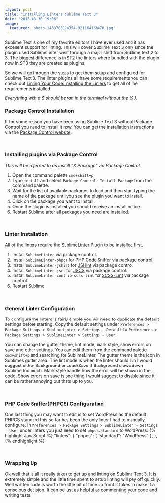 ```yaml
---
layout: post
title: "Installing Linters Sublime Text 3"
date: "2015-08-30 19:06"
image:
  featured: 'photo-1433785124354-92116416b870.jpg'
---
```

Sublime Text is one of my favorite editors I have ever used and it has excellent support for linting. This will cover Sublime Text 3 only since the plugin used SublimeLinter went through a major shift from Sublime text 2 to 3. The biggest difference is in ST2 the linters where bundled with the plugin now in ST3 they are created as plugins.

So we will go through the steps to get them setup and configured for Sublime Text 3. The linter plugins all have some requirements you can check out [Linting Your Code: Installing the Linters](http://danholloran.me/2015/08/27/linting-your-code-installing-the-linters/) to get all of the requirements installed.

*Everything with a $ should be ran in the terminal without the ($ ).*

### Package Control Installation
If for some reason you have been using Sublime Text 3 without Package Control you need to install it now. You can get the installation instructions via the [Package Control website](https://packagecontrol.io/installation).

<br>

### Installing plugins via Package Control

*This will be referred to as install "X Package" via Package Control.*

1. Open the command palette `cmd+shift+p`
2. Type `install` and select `Package Control: Install Package` from the command palette.
3. Wait for the list of available packages to load and then start typing the name of the package until you see the plugin you want to install.
4. Click on the package you want to install.
5. Once the plugin is installed you should receive an install notice.
6. Restart Sublime after all packages you need are installed.

<br>

### Linter Installation
All of the linters require the [SublimeLinter Plugin](http://sublimelinter.readthedocs.org/en/latest/installation.html) to be installed first.

1. Install `SublimeLinter` via package control.
2. Install `SublimeLinter-phpcs` for [PHP Code Sniffer](https://github.com/squizlabs/PHP_CodeSniffer) via package control.
3. Install `SublimeLinter-jshint` for [JSHint](http://jshint.com/) via package control.
4. Install `SublimeLinter-jscs` for [JSCS](http://jscs.info/) via package control.
5. Install `SublimeLinter-contrib-scss-lint` for [SCSS-Lint](https://github.com/brigade/scss-lint) via package control.
6. Restart Sublime

<br>

### General Linter Configuration

To configure the linters is fairly simple you will need to duplicate the default settings before starting. Copy the default settings under `Preferences > Package Settings > SublimeLinter > Settings - Default` to `Preferences > Package Settings > SublimeLinter > Settings - User`.

You can change the gutter theme, lint mode, mark style, show errors on save and other settings. You can edit them from the command palette `cmd+shift+p` and searching for SublimeLinter. The gutter theme is the icon in Sublimes gutter area. The lint mode is when the linter should run I would suggest either Background or Load/Save if Background slows down Sublime too much. Mark style handle how the error will be shown in the code.  Show errors on save is one thing I would suggest to disable since it can be rather annoying but thats up to you.

<br>

### PHP Code Sniffer(PHPCS) Configuration

One last thing you may want to edit is to set WordPress as the default PHPCS standard this so far has been the only linter I had to manually configure. In `Preferences > Package Settings > SublimeLinter > Settings - User` under linters you just need to set `phpcs.standard` to WordPress.
{% highlight JavaScript %}
"linters": {
	"phpcs": {
		"standard": "WordPress"
	},
},
{% endhighlight %}

<br>

### Wrapping Up
Ok well that is all it really takes to get up and linting on Sublime Text 3. It is extremely simple and the little time spent to setup linting will pay off quickly. Well written code is worth the little bit of time up front it takes to make it a conscious decision. It can be just as helpful as commenting your code and writing tests.
